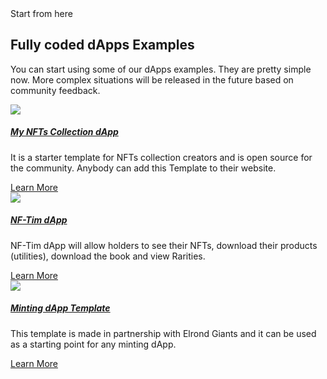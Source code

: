 <section class="py-3 mt-sm-7 mt-5 position-relative" id="section-tools">
  <div class="container">
    <div class="row position-relative overflow-hidden mb-2">
      <div class="col-md-7">
        <span class="text-primary font-weight-bold">Start from here</span>
        <h2 class="text-white mt-2 display-6 font-weight-black">Fully coded dApps Examples</h2>
        <p>You can start using some of our dApps examples. They are pretty simple now. More complex situations will be released in the future based on community feedback.</p>
      </div>
    </div>
    <div class="row">
      <div class="col-lg-4">
        <div class="card card-plain card-blog mt-4">
          <div class="card-image shadow-sm border-radius-sm position-relative">
            <a  href="https://github.com/web3-creative-tim/elrond-my-nfts-collection-dapp" rel="nofollow" target="_blank">
              <img class="img border-radius-sm" src="{{root}}assets/img/cover-dapp.jpg">
            </a>
          </div>
          <div class="card-body px-0">
            <h5 class="mt-2">
              <a href="https://github.com/web3-creative-tim/elrond-my-nfts-collection-dapp" class="text-white font-weight-bolder">My NFTs Collection dApp</a>
            </h5>
            <p>
              It is a starter template for NFTs collection creators and is open source for the community. Anybody can add this Template to their website.
            </p>
            <a href="https://github.com/web3-creative-tim/elrond-my-nfts-collection-dapp" rel="nofollow" target="_blank" class="text-primary text-sm font-weight-bold icon-move-right">Learn More
              <i class="fas fa-arrow-right text-sm ms-1" aria-hidden="true"></i>
            </a>
          </div>
        </div>
      </div>
      <div class="col-lg-4">
        <div class="card card-plain card-blog mt-4">
          <div class="card-image shadow-sm border-radius-sm position-relative">
            <a href="https://nf-tim.creative-tim.com/" rel="nofollow" target="_blank">
              <img class="img border-radius-sm" src="{{root}}assets/img/nftim-stats.jpg">
            </a>
          </div>
          <div class="card-body px-0">
            <h5 class="mt-2">
              <a href="https://nf-tim.creative-tim.com/" class="text-white font-weight-bolder">NF-Tim dApp</a>
            </h5>
            <p>
              NF-Tim dApp will allow holders to see their NFTs, download their products (utilities), download the book and view Rarities.
            </p>
            <a href="https://nf-tim.creative-tim.com/" rel="nofollow" target="_blank" class="text-primary text-sm font-weight-bold icon-move-right">Learn More
              <i class="fas fa-arrow-right text-sm ms-1" aria-hidden="true"></i>
            </a>
          </div>
        </div>
      </div>
      <div class="col-lg-4">
        <div class="card card-plain card-blog mt-4">
          <div class="card-image shadow-sm border-radius-sm position-relative">
            <a href="https://github.com/Elrond-Giants/giants-nftim-minting-dapp" rel="nofollow" target="_blank">
              <img class="img border-radius-sm" src="{{root}}assets/img/dapp-template.jpeg">
            </a>
          </div>
          <div class="card-body px-0">
            <h5 class="mt-2">
              <a href="javascript:;" class="text-white font-weight-bolder">Minting dApp Template</a>
            </h5>
            <p>
              This template is made in partnership with Elrond Giants and it can be used as a starting point for
              any minting dApp.
            </p>
            <a href="https://github.com/Elrond-Giants/giants-nftim-minting-dapp" rel="nofollow" target="_blank" class="text-primary text-sm font-weight-bold icon-move-right">Learn More
              <i class="fas fa-arrow-right text-sm ms-1" aria-hidden="true"></i>
            </a>
          </div>
        </div>
      </div>
    </div>
  </div>
</section>
